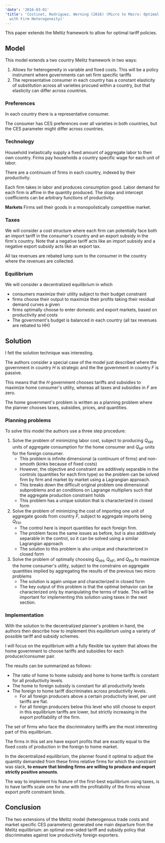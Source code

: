```yaml
---
'date': '2016-03-01'
'title': 'Costinot, Rodriguez, Werning (2016) (Micro to Macro: Optimal Trade Policy
  with Firm Heterogeneity)'
---
```


<p>This paper extends the Meltiz framework to allow for optimal tariff policies.</p>
<h2 id="model">Model</h2>
<p>This model extends a two country Melitz framework in two ways:</p>
<ol style="list-style-type: decimal">
<li>Allows for heterogeneity in variable and fixed costs. This will be a policy instrument where governments can set firm specific tariffs</li>
<li>The representative consumer in each country has a constant elasticity of substitution across all varieties procued within a country, but that elasticity can differ across countries.</li>
</ol>
<h3 id="preferences">Preferences</h3>
<p>In each country there is a representative consumer.</p>
<p>The consumer has CES preferences over all varieties in both countries, but the CES parameter might differ across countries.</p>
<h3 id="technology">Technology</h3>
<p>Household inelastically supply a fixed amount of aggregate labor to their own country. Firms pay households a country specific wage for each unit of labor.</p>
<p>There are a continuum of firms in each country, indexed by their productivity.</p>
<p>Each firm takes in labor and produces consumption good. Labor demand for each firm is affine in the quantity produced. The slope and intercept coefficients can be arbitrary functions of productivity.</p>
<p><strong>Markets</strong> Firms sell their goods in a monopolistically competitive market.</p>
<h3 id="taxes">Taxes</h3>
<p>We will consider a cost structure where each firm can potentially face both an import tariff in the consumer's country and an export subsidy in the firm's country. Note that a negative tariff acts like an import subsidy and a negative export subsidy acts like an export tax.</p>
<p>All tax revenues are rebated lump sum to the consumer in the country where the revenues are collected.</p>
<h3 id="equilibrium">Equilibrium</h3>
<p>We will consider a decentralized equilibrium in which</p>
<ul>
<li>consumers maximize their utility subject to their budget constraint</li>
<li>firms choose their output to maximize their profits taking their residual demand curves a given</li>
<li>firms optimally choose to enter domestic and export markets, based on productivity and costs</li>
<li>The government's budget is balanced in each country (all tax revenues are rebated to HH)</li>
</ul>
<h2 id="solution">Solution</h2>
<p>I felt the solution technique was interesting.</p>
<p>The authors consider a special case of the model just described where the government in country <span class="math inline"><em>H</em></span> is strategic and the the government in country <span class="math inline"><em>F</em></span> is passive.</p>
<p>This means that the <span class="math inline"><em>H</em></span> government chooses tariffs and subsidies to maximize home consumer's utility, whereas all taxes and subsidies in <span class="math inline"><em>F</em></span> are zero.</p>
<p>The home government's problem is written as a planning problem where the planner chooses taxes, subsidies, prices, and quantities.</p>
<h3 id="planning-problems">Planning problems</h3>
<p>To solve this model the authors use a three step procedure:</p>
<ol style="list-style-type: decimal">
<li>Solve the problem of minimizing labor cost, subject to producing <span class="math inline"><em>Q</em><sub><em>H</em><em>H</em></sub></span> units of aggregate consumption for the home consumer and <span class="math inline"><em>Q</em><sub><em>H</em><em>F</em></sub></span> units for the foreign consumer.
<ul>
<li>This problem is infinite dimensional (a continuum of firms) and non-smooth (kinks because of fixed costs)</li>
<li>However, the objective and constraint are additively separable in the controls (quantities for each firm type) so the problem can be solved firm by firm and market by market using a Lagrangian approach.</li>
<li>This breaks down the difficult original problem one dimensional subproblems and an conditions on Lagrange multipliers such that the aggregate production constraint holds</li>
<li>This problem has a unique solution that is characterized in closed form</li>
</ul></li>
<li>Solve the problem of minimizing the cost of importing one unit of aggregate goods from country <span class="math inline"><em>F</em></span>, subject to aggregate imports being <span class="math inline"><em>Q</em><sub><em>F</em><em>H</em></sub></span>.
<ul>
<li>The control here is import quantities for each foreign firm.</li>
<li>The problem faces the same issues as before, but is also additively separable in the control, so it can be solved using a similar Lagrangian approach</li>
<li>The solution to this problem is also unique and characterized in closed form</li>
</ul></li>
<li>Solve the problem of optimally choosing <span class="math inline"><em>Q</em><sub><em>H</em><em>H</em></sub></span>, <span class="math inline"><em>Q</em><sub><em>H</em><em>F</em></sub></span>, and <span class="math inline"><em>Q</em><sub><em>F</em><em>H</em></sub></span> to maximize the home consumer's utility, subject to the constrains on aggregate quantities implied by aggregating the results of the previous two micro problems
<ul>
<li>The solution is again unique and characterized in closed form</li>
<li>The key output of this problem is that the optimal behavior can be characterized only by manipulating the terms of trade. This will be important for implementing this solution using taxes in the next section.</li>
</ul></li>
</ol>
<h3 id="implementation">Implementation</h3>
<p>With the solution to the decentralized planner's problem in hand, the authors then describe how to implement this equilibrium using a variety of possible tariff and subsidy schemes.</p>
<p>I will focus on the equilibrium with a fully flexible tax system that allows the home government to choose tariffs and subsidies for each producer/consumer pair.</p>
<p>The results can be summarized as follows:</p>
<ul>
<li>The ratio of home to home subsidy and home to home tariffs is constant for all productivity levels.</li>
<li>The home to foreign subsidy is constant for all productivity levels</li>
<li>The foreign to home tariff discriminates across productivity levels.
<ul>
<li>For all foreign producers above a certain productivity level, per unit tariffs are flat.</li>
<li>For all foreign producers below this level who still choose to export in this equilibrium tariffs are lower, but strictly increasing in the export profitability of the firm.</li>
</ul></li>
</ul>
<p>The set of firms who face the discriminatory tariffs are the most interesting part of this equilibrium.</p>
<p>The firms in this set are have export profits that are exactly equal to the fixed costs of production in the foreign to home market.</p>
<p>In the decentralized equilibrium, the planner found it optimal to adjust the quantity demanded from these firms relative firms for which the constraint was slack, <strong>to ensure that binding firms are willing to produce and export strictly positive amounts</strong>.</p>
<p>The way to implement his feature of the first-best equilibrium using taxes, is to have tariffs scale one for one with the profitability of the firms whose export profit constraint binds.</p>
<h2 id="conclusion">Conclusion</h2>
<p>The two extensions of the Melitz model (heterogenous trade costs and market specific CES parameters) generated one main departure from the Melitz equilibrium: an optimal one-sided tariff and subsidy policy that discriminates against low productivity foreign exporters.</p>
<div id="refs" class="references">

</div>

